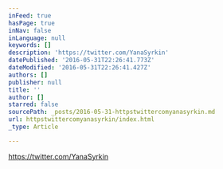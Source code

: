 ```yaml
---
inFeed: true
hasPage: true
inNav: false
inLanguage: null
keywords: []
description: 'https://twitter.com/YanaSyrkin'
datePublished: '2016-05-31T22:26:41.773Z'
dateModified: '2016-05-31T22:26:41.427Z'
authors: []
publisher: null
title: ''
author: []
starred: false
sourcePath: _posts/2016-05-31-httpstwittercomyanasyrkin.md
url: httpstwittercomyanasyrkin/index.html
_type: Article

---
```

https://twitter.com/YanaSyrkin
